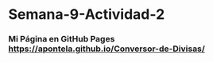# Semana-9-Actividad-2

### Mi Página en GitHub Pages https://apontela.github.io/Conversor-de-Divisas/
